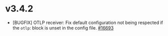 # v3.4.2

* [BUGFIX] OTLP receiver: Fix default configuration not being respected if the `otlp`: block is unset in the config file. [#16693](https://github.com/prometheus/prometheus/pull/16693)
